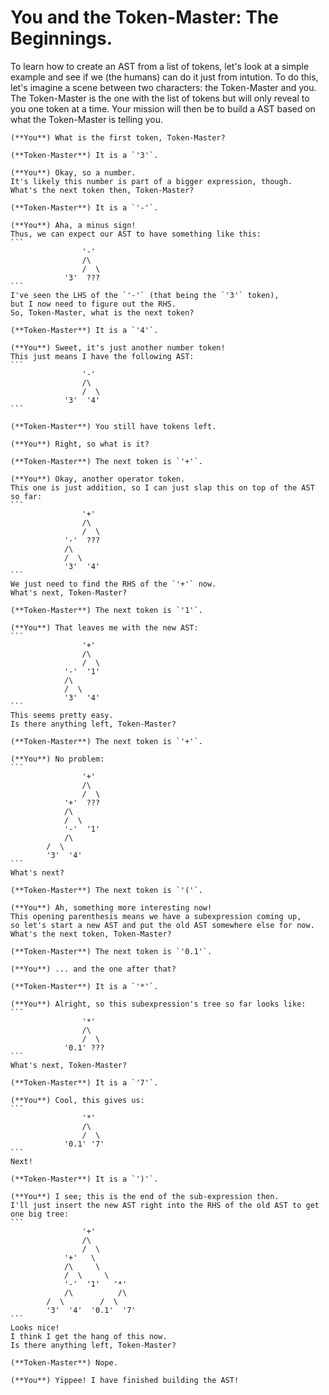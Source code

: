 # You and the Token-Master: The Beginnings.

To learn how to create an AST from a list of tokens,
let's look at a simple example
and see if we (the humans) can do it just from intution.
To do this, let's imagine a scene between two characters:
the Token-Master and you.
The Token-Master is the one with the list of tokens
but will only reveal to you one token at a time.
Your mission will then be to build a AST based on what the Token-Master is telling you.

    (**You**) What is the first token, Token-Master?

    (**Token-Master**) It is a `'3'`.

    (**You**) Okay, so a number.
    It's likely this number is part of a bigger expression, though.
    What's the next token then, Token-Master?

    (**Token-Master**) It is a `'-'`.

    (**You**) Aha, a minus sign!
    Thus, we can expect our AST to have something like this:
    ```
                    '-'
                    /\
                    /  \
                '3'  ???
    ```
    I've seen the LHS of the `'-'` (that being the `'3'` token),
    but I now need to figure out the RHS.
    So, Token-Master, what is the next token?

    (**Token-Master**) It is a `'4'`.

    (**You**) Sweet, it's just another number token!
    This just means I have the following AST:
    ```
                    '-'
                    /\
                    /  \
                '3'  '4'
    ```

    (**Token-Master**) You still have tokens left.

    (**You**) Right, so what is it?

    (**Token-Master**) The next token is `'+'`.

    (**You**) Okay, another operator token.
    This one is just addition, so I can just slap this on top of the AST so far:
    ```
                    '+'
                    /\
                    /  \
                '-'  ???
                /\
                /  \
                '3'  '4'
    ```
    We just need to find the RHS of the `'+'` now.
    What's next, Token-Master?

    (**Token-Master**) The next token is `'1'`.

    (**You**) That leaves me with the new AST:
    ```
                    '+'
                    /\
                    /  \
                '-'  '1'
                /\
                /  \
                '3'  '4'
    ```
    This seems pretty easy.
    Is there anything left, Token-Master?

    (**Token-Master**) The next token is `'+'`.

    (**You**) No problem:
    ```
                    '+'
                    /\
                    /  \
                '+'  ???
                /\
                /  \
                '-'  '1'
                /\
            /  \
            '3'  '4'
    ```
    What's next?

    (**Token-Master**) The next token is `'('`.

    (**You**) Ah, something more interesting now!
    This opening parenthesis means we have a subexpression coming up,
    so let's start a new AST and put the old AST somewhere else for now.
    What's the next token, Token-Master?

    (**Token-Master**) The next token is `'0.1'`.

    (**You**) ... and the one after that?

    (**Token-Master**) It is a `'*'`.

    (**You**) Alright, so this subexpression's tree so far looks like:
    ```
                    '*'
                    /\
                    /  \
                '0.1' ???
    ```
    What's next, Token-Master?

    (**Token-Master**) It is a `'7'`.

    (**You**) Cool, this gives us:
    ```
                    '*'
                    /\
                    /  \
                '0.1' '7'
    ```
    Next!

    (**Token-Master**) It is a `')'`.

    (**You**) I see; this is the end of the sub-expression then.
    I'll just insert the new AST right into the RHS of the old AST to get one big tree:
    ```
                    '+'
                    /\
                    /  \
                '+'   \
                /\     \
                /  \     \
                '-'  '1'   '*'
                /\          /\
            /  \        /  \
            '3'  '4'  '0.1'  '7'
    ```
    Looks nice!
    I think I get the hang of this now.
    Is there anything left, Token-Master?

    (**Token-Master**) Nope.

    (**You**) Yippee! I have finished building the AST!
